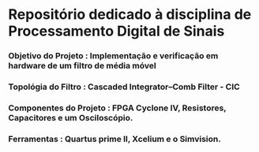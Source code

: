 # Repositório dedicado à disciplina de Processamento Digital de Sinais

### **Objetivo do Projeto**        :  Implementação e verificação em hardware de um filtro de média móvel

### **Topológia do Filtro**        :  Cascaded Integrator–Comb Filter - CIC

### **Componentes do Projeto**     :  FPGA Cyclone IV, Resistores, Capacitores e um Osciloscópio.

### **Ferramentas**                :  Quartus prime II, Xcelium e o Simvision.

